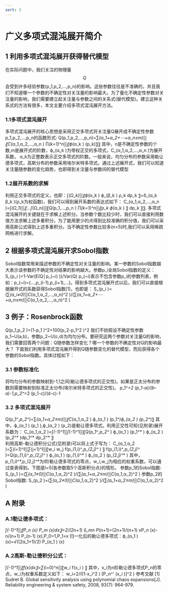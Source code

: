 ```yaml
---
sort: 3
---
```

# 广义多项式混沌展开简介

## 1 利用多项式混沌展开获得替代模型
在实际问题中，我们关注的物理量$$ Q $$会受到许多经验参数(p_1,p_2,…,p_n)的影响。这些参数往往是不准确的，并且我们不知道哪一个参数的不确定性对关注量的影响最大。为了量化不确定性参数对关注量的影响，我们需要建立起关注量与参数之间的关系式(替代模型)。建立这种关系式的方法有很多，本文主要介绍多项式混沌展开方法。

### 1.1多项式混沌展开
多项式混沌展开的核心思想是采用正交多项式将关注量Q展开成不确定性参数p_1,p_2,…,p_n的函数形式:
Q(p_1,p_2,…,p_n)=∑_(α_1+α_2+⋯+α_n≤m)▒〖C_(α_1,α_2,…,α_n ) ∏_(k=1)^n▒〖ϕ_(α_k ) (p_k)〗〗
其中，n是不确定性参数的个数,m是展开式的阶数，ϕ_(α_k )为带权正交的多项式，C_(α_1,α_2,…,α_n )为展开系数， α_k为正整数表示正交多项式的阶数。一般来说，均匀分布的参数采用勒让德多项式，高斯分布的参数采用埃尔米特多项式。通过上述展开式，我们可以知道关注量随参数的变化趋势，也即得到关注量与参数间的替代模型

### 1.2展开系数的求解
利用正交多项式的定义，也即：∫_(Ω_k)▒〖ϕ_(α_k ) ϕ_(β_k ) ρ_k dp_k 〗=δ_(α_k β_k )(ρ_k为权函数)，我们可以得到展开系数的表达式如下：
C_(α_1,α_2,…,α_n )=∫_(Ω_1)▒〖…∫_(Ω_n)▒〖Q(p_1,…,p_n ) ∏_(k=1)^n▒〖ρ_k ϕ_(α_k ) 〗 dp_k 〗〗.
多项式混沌展开的关键就在于求解上述积分。当参数个数比较少时，我们可以直接利用数值方法求解上述多重积分。为了能用更少的点得到比较准确的积分值，我们可以采用高斯公式得到上述多重积分。当不确定性参数比较多(n>5)时,我们可以采用稀疏网格进行求解。

## 2 根据多项式混沌展开求Sobol指数
Sobol指数常用来描述参数的不确定性对关注量的影响。某一参数的Sobol指数越大表示该参数的不确定性对结果的影响越大。参数p_i全局Sobol指数的定义：
S_(p_i )=1-Var(E(Q│p_(~i) ))/Var(Q) 
p_(~i)表示不包含参数p_i的参数列表，例如：p_(~i)={…,p_(i-1),p_(i+1),…}。得到多项式混沌展开式以后，我们可以直接根据展开式的系数获得Sobol指数[1]，也即是：
S_(p_i )=(∑_(α_i≠0)▒C_(α_1,α_2,…,α_n)^2 )/(∑_(α_1+α_2+⋯+α_n≤m)▒C_(α_1,α_2,…,α_n)^2 ) 

## 3 例子：Rosenbrock函数
Q(p_1,p_2 )=(1-p_1 )^2+100(p_2-p_1^2 )^2
我们不妨假设不确定性参数p_1~U(a,b)，参数p_2~U(c,d)为均匀分布。要研究这两个参数对关注量Q的影响，我们需要回答两个问题：Q随参数怎样变化？哪一个参数的不确定性对Q的影响最大？
下面我们利用多项式混沌展开得到Q随参数变化的替代模型，而后获得各个参数的Sobol指数。具体过程如下：
### 3.1 参数标准化
将均匀分布的参数映射到-1,1之间(勒让德多项式的正交性)。如果是正太分布的参数则需要映射到标准正太分布(埃尔米特多项式的正交性)。
p_1^*=2 (p_1-a)/(b-a)-1,p_2^*=2 (p_1-c)/(d-c)-1
### 3.2 多项式混沌展开
Q(p_1^*,p_2^*)=∑_(α_1+α_2≤m)▒〖C_(α_1,α_2 ) ϕ_(α_1 ) (p_1^*)ϕ_(α_2 ) (p_2^*)〗
其中，ϕ_(α_1 ) (p_1 ),ϕ_(α_2 ) (p_2)是勒让德多项式。利用正交性可知(见附录)展开系数为：
C_(α_1,α_2 )=∫_(-1)^1▒∫_(-1)^1▒〖Q(p_1^*,p_2^* ) ϕ_(α_1 ) (p_1^* ) ϕ_(α_2 ) (p_2^* )dp_1^* dp_2^* 〗  
利用高斯-勒让德积分公式(见附录)可以将上式子写为：
C_(α_1,α_2 )=∑_(i=1)^l▒∑_(j=1)^l▒〖w_i w_j f(p_(1,i)^*,p_(2,j)^* ) 〗
f(p_(1,i)^*,p_(2,j)^* )=Q(p_(1,i)^*,p_(2,j)^* ) ϕ_(α_1 ) (p_(1,i)^* ) ϕ_(α_2 ) (p_(2,j)^* )
其中，p_(1,i)^*,p_(2,j)^*为l阶勒让德多项式的零点，w_i,w_j为相应的权重系数，可以通过查表得到。下图是l=5(各参数取5个高斯积分点)的情形。
参数p_1的Sobol指数:
S_(p_1 )=(∑_(α_1≠0)▒C_(α_1,α_2)^2 )/(∑_(α_1+α_2≤m)▒C_(α_1,α_2)^2 )
参数p_2的Sobol指数:
S_(p_2 )=(∑_(α_2≠0)▒C_(α_1,α_2)^2 )/(∑_(α_1+α_2≤m)▒C_(α_1,α_2)^2 )

## A 附录
### A.1勒让德多项式：
∫_(-1)^1▒〖P_n (x) P_m (x)dx〗=2/(2n+1) δ_mn
P_(n+1)=(2n+1)/(n+1) xP_n (x)-n/(n+1) P_(n-1) (x),P_0=1,P_1=x
归一化后的勒让德多项式：ϕ_(α_1 ) (x)=√((2α_1+1)/2) P_(α_1 ) (x)
### A.2高斯-勒让德积分公式：
∫_(-1)^1▒〖f(x)dx〗=∑_(i=0)^n▒〖w_i f(x_i ) 〗
其中，x_i为n阶勒让德多项式P_n的零点，w_i为权重系数定义如下：
w_i=2/((1-x_i^2 ) [P_n^' (x_i )]^2 )
参考文献
[1] Sudret B. Global sensitivity analysis using polynomial chaos expansions[J]. Reliability engineering & system safety, 2008, 93(7): 964-979.
